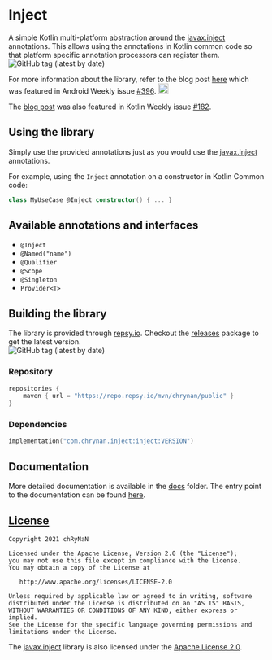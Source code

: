 # Inject

A simple Kotlin multi-platform abstraction around
the [javax.inject](https://search.maven.org/artifact/javax.inject/javax.inject/1/jar) annotations. This allows using the
annotations in Kotlin common code so that platform specific annotation processors can register them. <br/>
<img alt="GitHub tag (latest by date)" src="https://img.shields.io/github/v/tag/chRyNaN/inject">

For more information about the library, refer to the blog post [here](https://chrynan.codes/kotlin-inject/) which was
featured in Android Weekly issue [#396](https://androidweekly.net/issues/issue-396).
<a href="https://androidweekly.net/issues/issue-396" title="Android Weekly Issue 396">
<img alt="Badge" src="https://androidweekly.net/issues/issue-396/badge" height="20px"></img>
</a>

The [blog post](https://chrynan.codes/kotlin-inject/) was also featured in Kotlin Weekly
issue [#182](https://mailchi.mp/kotlinweekly/kotlin-weekly-182).

## Using the library

Simply use the provided annotations just as you would use
the [javax.inject](https://search.maven.org/artifact/javax.inject/javax.inject/1/jar) annotations.

For example, using the `Inject` annotation on a constructor in Kotlin Common code:

```kotlin
class MyUseCase @Inject constructor() { ... }
```

## Available annotations and interfaces

* `@Inject`
* `@Named("name")`
* `@Qualifier`
* `@Scope`
* `@Singleton`
* `Provider<T>`

## Building the library

The library is provided through [repsy.io](https://repsy.io). Checkout
the [releases](https://github.com/chRyNaN/inject/releases) package to get the latest version. <br/>
<img alt="GitHub tag (latest by date)" src="https://img.shields.io/github/v/tag/chRyNaN/inject">

### Repository

```kotlin
repositories {
    maven { url = "https://repo.repsy.io/mvn/chrynan/public" }
}
```

### Dependencies

```kotlin
implementation("com.chrynan.inject:inject:VERSION")
```

## Documentation

More detailed documentation is available in the [docs](docs) folder. The entry point to the documentation can be
found [here](docs/index.md).

## [License]("https://github.com/chRyNaN/inject/blob/master/LICENSE")

```
Copyright 2021 chRyNaN

Licensed under the Apache License, Version 2.0 (the "License");
you may not use this file except in compliance with the License.
You may obtain a copy of the License at

   http://www.apache.org/licenses/LICENSE-2.0

Unless required by applicable law or agreed to in writing, software
distributed under the License is distributed on an "AS IS" BASIS,
WITHOUT WARRANTIES OR CONDITIONS OF ANY KIND, either express or implied.
See the License for the specific language governing permissions and
limitations under the License.
```

The [javax.inject](https://search.maven.org/artifact/javax.inject/javax.inject/1/jar) library is also licensed under
the [Apache License 2.0](http://www.apache.org/licenses/LICENSE-2.0.txt).

